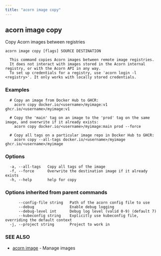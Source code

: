 ```yaml
---
title: "acorn image copy"
---
```

## acorn image copy

Copy Acorn images between registries

```
acorn image copy [flags] SOURCE DESTINATION

  This command copies Acorn images between remote image registries.
  It does not interact with images stored in the Acorn internal registry, or with the Acorn API in any way.
  To set up credentials for a registry, use 'acorn login -l <registry>'. It only works with locally stored credentials.
```

### Examples

```
  # Copy an image from Docker Hub to GHCR:
    acorn copy docker.io/<username>/myimage:v1 ghcr.io/<username>/myimage:v1

  # Copy the 'main' tag on an image to the 'prod' tag on the same image, and overwrite if it already exists:
    acorn copy docker.io/<username>/myimage:main prod --force

  # Copy all tags on a particular image repo in Docker Hub to GHCR:
    acorn copy --all-tags docker.io/<username>/myimage ghcr.io/<username>/myimage
```

### Options

```
  -a, --all-tags   Copy all tags of the image
  -f, --force      Overwrite the destination image if it already exists
  -h, --help       help for copy
```

### Options inherited from parent commands

```
      --config-file string   Path of the acorn config file to use
      --debug                Enable debug logging
      --debug-level int      Debug log level (valid 0-9) (default 7)
      --kubeconfig string    Explicitly use kubeconfig file, overriding the default context
  -j, --project string       Project to work in
```

### SEE ALSO

* [acorn image](acorn_image.md)	 - Manage images

